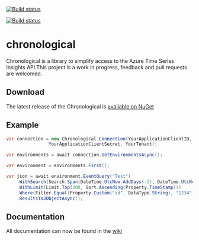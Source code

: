 [![Build status](https://ci.appveyor.com/api/projects/status/3x04uwu4bu4fy28s/branch/master?svg=true)](https://ci.appveyor.com/project/colethecoder/chronological/branch/master)

[![Build status](https://ci.appveyor.com/api/projects/status/3x04uwu4bu4fy28s/branch/experimental-aggregatequeryresultgenerics?svg=true)](https://ci.appveyor.com/project/colethecoder/chronological/branch/experimental-aggregatequeryresultgenerics)

# chronological
Chronological is a library to simplify access to the Azure Time Series Insights API.This project is a work in progress, feedback and pull requests are welcomed.

## Download

The latest release of the Chronological is [available on NuGet](https://www.nuget.org/packages/Chronological/)

## Example

```cs
var connection = new Chronological.Connection(YourApplicationClientID,
                YourApplicationClientSecret, YourTenant);

var environments = await connection.GetEnvironmentsAsync();

var environment = environments.First();

var json = await environment.EventQuery("Test")
    .WithSearch(Search.Span(DateTime.UtcNow.AddDays(-2), DateTime.UtcNow)
    .WithLimit(Limit.Top(200, Sort.Ascending(Property.TimeStamp)))
    .Where(Filter.Equal(Property.Custom("id", DataType.String), "1234"))
    .ResultsToJObjectAsync();
```

## Documentation

All documentation can now be found in the [wiki](https://github.com/colethecoder/chronological/wiki)


